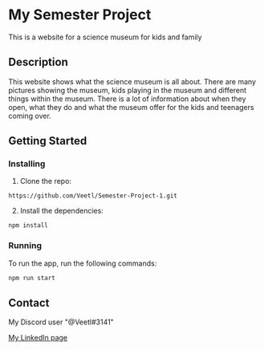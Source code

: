 # My Semester Project

This is a website for a science museum for kids and family

## Description

This website shows what the science museum is all about. There are many pictures showing the museum, kids playing in the museum and different things within the museum. There is a lot of information about when they open, what they do and what the museum offer for the kids and teenagers coming over.


## Getting Started

### Installing

1. Clone the repo:

```
https://github.com/Veetl/Semester-Project-1.git
```

2. Install the dependencies:

```
npm install
```

### Running

To run the app, run the following commands:

```bash
npm run start
```

## Contact


My Discord user "@Veetl#3141"

[My LinkedIn page]([www.linkedin.com](https://www.linkedin.com/in/vetle-skadberg-17a579209/))
